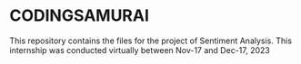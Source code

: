 # CODINGSAMURAI
This repository contains the files for the project of Sentiment Analysis. This internship was conducted virtually between Nov-17 and Dec-17, 2023

